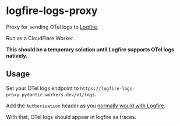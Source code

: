 # logfire-logs-proxy

Proxy for sending OTel logs to [Logfire](https://pydantic.dev/logfire).

Run as a CloudFlare Worker.

**This should be a temporary solution until Logfire supports OTel logs natively.**

## Usage

Set your OTel logs endpoint to `https://logfire-logs-proxy.pydantic.workers.dev/v1/logs`.

Add the `Authorization` header as you [normally would with Logfire](https://logfire.pydantic.dev/docs/how-to-guides/alternative-clients/).

With that, OTel logs should appear in logfire as traces.
